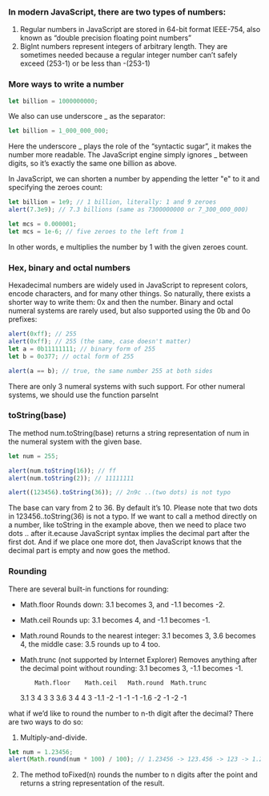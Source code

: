 ### In modern JavaScript, there are two types of numbers:

1. Regular numbers in JavaScript are stored in 64-bit format IEEE-754, also known as “double precision floating point numbers”
2. BigInt numbers represent integers of arbitrary length. They are sometimes needed because a regular integer number can’t safely exceed (253-1) or be less than -(253-1)

### More ways to write a number

```js
let billion = 1000000000;
```

We also can use underscore \_ as the separator:

```js
let billion = 1_000_000_000;
```

Here the underscore _ plays the role of the “syntactic sugar”, it makes the number more readable. The JavaScript engine simply ignores _ between digits, so it’s exactly the same one billion as above.

In JavaScript, we can shorten a number by appending the letter "e" to it and specifying the zeroes count:

```js
let billion = 1e9; // 1 billion, literally: 1 and 9 zeroes
alert(7.3e9); // 7.3 billions (same as 7300000000 or 7_300_000_000)

let mсs = 0.000001;
let mcs = 1e-6; // five zeroes to the left from 1
```

In other words, e multiplies the number by 1 with the given zeroes count.

### Hex, binary and octal numbers

Hexadecimal numbers are widely used in JavaScript to represent colors, encode characters, and for many other things. So naturally, there exists a shorter way to write them: 0x and then the number. Binary and octal numeral systems are rarely used, but also supported using the 0b and 0o prefixes:

```js
alert(0xff); // 255
alert(0xff); // 255 (the same, case doesn't matter)
let a = 0b11111111; // binary form of 255
let b = 0o377; // octal form of 255

alert(a == b); // true, the same number 255 at both sides
```

There are only 3 numeral systems with such support. For other numeral systems, we should use the function parseInt

### toString(base)

The method num.toString(base) returns a string representation of num in the numeral system with the given base.

```js
let num = 255;

alert(num.toString(16)); // ff
alert(num.toString(2)); // 11111111

alert((123456).toString(36)); // 2n9c ..(two dots) is not typo
```

The base can vary from 2 to 36. By default it’s 10. Please note that two dots in 123456..toString(36) is not a typo. If we want to call a method directly on a number, like toString in the example above, then we need to place two dots .. after it.ecause JavaScript syntax implies the decimal part after the first dot. And if we place one more dot, then JavaScript knows that the decimal part is empty and now goes the method.

### Rounding

There are several built-in functions for rounding:

- Math.floor
  Rounds down: 3.1 becomes 3, and -1.1 becomes -2.
- Math.ceil
  Rounds up: 3.1 becomes 4, and -1.1 becomes -1.
- Math.round
  Rounds to the nearest integer: 3.1 becomes 3, 3.6 becomes 4, the middle case: 3.5 rounds up to 4 too.
- Math.trunc (not supported by Internet Explorer)
  Removes anything after the decimal point without rounding: 3.1 becomes 3, -1.1 becomes -1.

          Math.floor	Math.ceil	Math.round	Math.trunc

  3.1 3 4 3 3
  3.6 3 4 4 3
  -1.1 -2 -1 -1 -1
  -1.6 -2 -1 -2 -1

what if we’d like to round the number to n-th digit after the decimal?
There are two ways to do so:

1. Multiply-and-divide.

```js
let num = 1.23456;
alert(Math.round(num * 100) / 100); // 1.23456 -> 123.456 -> 123 -> 1.23
```

2. The method toFixed(n) rounds the number to n digits after the point and returns a string representation of the result.

```js

```
